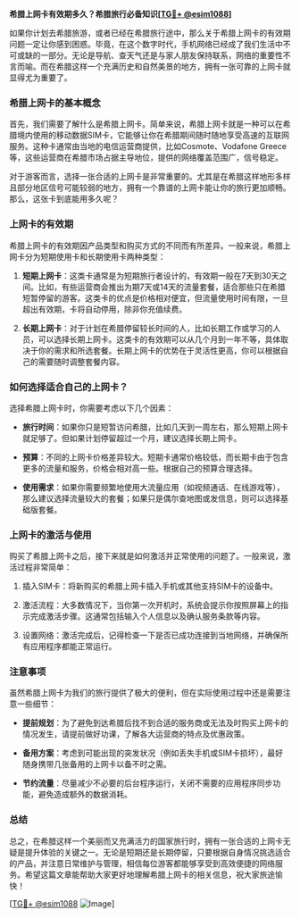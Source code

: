 **希腊上网卡有效期多久？希腊旅行必备知识[[TG💪+ @esim1088](https://t.me/s/esim1088)]**

如果你计划去希腊旅游，或者已经在希腊旅行途中，那么关于希腊上网卡的有效期问题一定让你感到困惑。毕竟，在这个数字时代，手机网络已经成了我们生活中不可或缺的一部分。无论是导航、查天气还是与家人朋友保持联系，网络的重要性不言而喻。而在希腊这样一个充满历史和自然美景的地方，拥有一张可靠的上网卡就显得尤为重要了。

### 希腊上网卡的基本概念

首先，我们需要了解什么是希腊上网卡。简单来说，希腊上网卡就是一种可以在希腊境内使用的移动数据SIM卡，它能够让你在希腊期间随时随地享受高速的互联网服务。这种卡通常由当地的电信运营商提供，比如Cosmote、Vodafone Greece等，这些运营商在希腊市场占据主导地位，提供的网络覆盖范围广，信号稳定。

对于游客而言，选择一张合适的上网卡是非常重要的。尤其是在希腊这样地形多样且部分地区信号可能较弱的地方，拥有一个靠谱的上网卡能让你的旅行更加顺畅。那么，这张卡到底能用多久呢？

### 上网卡的有效期

希腊上网卡的有效期因产品类型和购买方式的不同而有所差异。一般来说，希腊上网卡分为短期使用卡和长期使用卡两种类型：

1. **短期上网卡**：这类卡通常是为短期旅行者设计的，有效期一般在7天到30天之间。比如，有些运营商会推出为期7天或14天的流量套餐，适合那些只在希腊短暂停留的游客。这类卡的优点是价格相对便宜，但流量使用时间有限，一旦超出有效期，卡将自动停用，除非你充值续费。

2. **长期上网卡**：对于计划在希腊停留较长时间的人，比如长期工作或学习的人员，可以选择长期上网卡。这类卡的有效期可以从几个月到一年不等，具体取决于你的需求和所选套餐。长期上网卡的优势在于灵活性更高，你可以根据自己的需要随时调整套餐内容。

### 如何选择适合自己的上网卡？

选择希腊上网卡时，你需要考虑以下几个因素：

- **旅行时间**：如果你只是短暂访问希腊，比如几天到一周左右，那么短期上网卡就足够了。但如果计划停留超过一个月，建议选择长期上网卡。
  
- **预算**：不同的上网卡价格差异较大。短期卡通常价格较低，而长期卡由于包含更多的流量和服务，价格会相对高一些。根据自己的预算合理选择。

- **使用需求**：如果你需要频繁地使用大流量应用（如视频通话、在线游戏等），那么建议选择流量较大的套餐；如果只是偶尔查地图或发信息，则可以选择基础版套餐。

### 上网卡的激活与使用

购买了希腊上网卡之后，接下来就是如何激活并正常使用的问题了。一般来说，激活过程非常简单：

1. 插入SIM卡：将新购买的希腊上网卡插入手机或其他支持SIM卡的设备中。
   
2. 激活流程：大多数情况下，当你第一次开机时，系统会提示你按照屏幕上的指示完成激活步骤。这通常包括输入个人信息以及确认服务条款等内容。

3. 设置网络：激活完成后，记得检查一下是否已成功连接到当地网络，并确保所有应用程序都能正常运行。

### 注意事项

虽然希腊上网卡为我们的旅行提供了极大的便利，但在实际使用过程中还是需要注意一些细节：

- **提前规划**：为了避免到达希腊后找不到合适的服务商或无法及时购买上网卡的情况发生，请提前做好功课，了解各大运营商的特点及优惠政策。
  
- **备用方案**：考虑到可能出现的突发状况（例如丢失手机或SIM卡损坏），最好随身携带几张备用的上网卡以备不时之需。

- **节约流量**：尽量减少不必要的后台程序运行，关闭不需要的应用程序同步功能，避免造成额外的数据消耗。

### 总结

总之，在希腊这样一个美丽而又充满活力的国家旅行时，拥有一张合适的上网卡无疑是提升体验的关键之一。无论是短期还是长期停留，只要根据自身情况挑选适合的产品，并注意日常维护与管理，相信每位游客都能够享受到高效便捷的网络服务。希望这篇文章能帮助大家更好地理解希腊上网卡的相关信息，祝大家旅途愉快！

[[TG💪+ @esim1088](https://t.me/s/esim1088) ![Image](https://i.postimg.cc/4NQfJmqS/Snipaste-2025-05-13-00-14-12.png)]